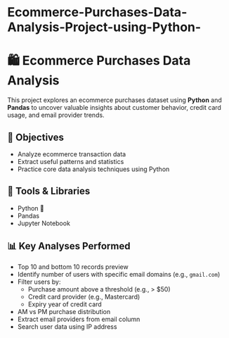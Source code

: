 # Ecommerce-Purchases-Data-Analysis-Project-using-Python-

# 🛍️ Ecommerce Purchases Data Analysis

This project explores an ecommerce purchases dataset using **Python** and **Pandas** to uncover valuable insights about customer behavior, credit card usage, and email provider trends.

## 📌 Objectives

- Analyze ecommerce transaction data
- Extract useful patterns and statistics
- Practice core data analysis techniques using Python

## 🔧 Tools & Libraries

- Python 🐍
- Pandas
- Jupyter Notebook

## 📊 Key Analyses Performed

- Top 10 and bottom 10 records preview
- Identify number of users with specific email domains (e.g., `gmail.com`)
- Filter users by:
  - Purchase amount above a threshold (e.g., > $50)
  - Credit card provider (e.g., Mastercard)
  - Expiry year of credit card
- AM vs PM purchase distribution
- Extract email providers from email column
- Search user data using IP address



